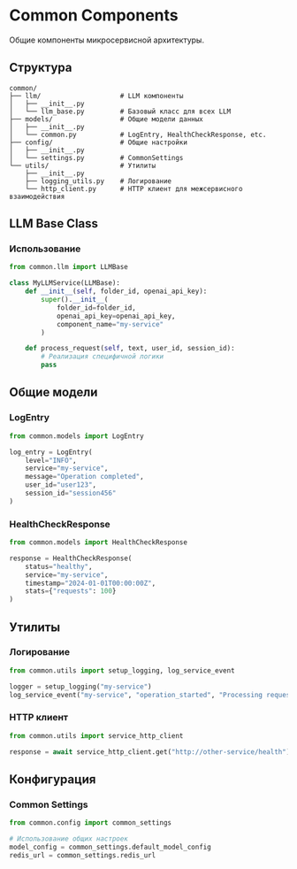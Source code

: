 # Common Components

Общие компоненты микросервисной архитектуры.

## Структура

```
common/
├── llm/                    # LLM компоненты
│   ├── __init__.py
│   └── llm_base.py         # Базовый класс для всех LLM
├── models/                 # Общие модели данных
│   ├── __init__.py
│   └── common.py           # LogEntry, HealthCheckResponse, etc.
├── config/                 # Общие настройки
│   ├── __init__.py
│   └── settings.py         # CommonSettings
└── utils/                  # Утилиты
    ├── __init__.py
    ├── logging_utils.py    # Логирование
    └── http_client.py      # HTTP клиент для межсервисного взаимодействия
```

## LLM Base Class

### Использование

```python
from common.llm import LLMBase

class MyLLMService(LLMBase):
    def __init__(self, folder_id, openai_api_key):
        super().__init__(
            folder_id=folder_id,
            openai_api_key=openai_api_key,
            component_name="my-service"
        )

    def process_request(self, text, user_id, session_id):
        # Реализация специфичной логики
        pass
```

## Общие модели

### LogEntry
```python
from common.models import LogEntry

log_entry = LogEntry(
    level="INFO",
    service="my-service",
    message="Operation completed",
    user_id="user123",
    session_id="session456"
)
```

### HealthCheckResponse
```python
from common.models import HealthCheckResponse

response = HealthCheckResponse(
    status="healthy",
    service="my-service",
    timestamp="2024-01-01T00:00:00Z",
    stats={"requests": 100}
)
```

## Утилиты

### Логирование
```python
from common.utils import setup_logging, log_service_event

logger = setup_logging("my-service")
log_service_event("my-service", "operation_started", "Processing request")
```

### HTTP клиент
```python
from common.utils import service_http_client

response = await service_http_client.get("http://other-service/health")
```

## Конфигурация

### Common Settings
```python
from common.config import common_settings

# Использование общих настроек
model_config = common_settings.default_model_config
redis_url = common_settings.redis_url
```
